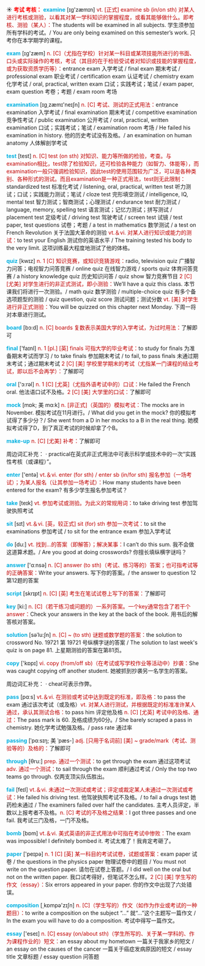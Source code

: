 ☀ <font color="red">**考试 考核：**</font>
<font color="sky blue">**examine**</font> [ɪɡ'zæmɪn] 
<font color="#c00000">vt. [正式] examine sb (in/on sth) 对某人进行考核或测验，以看其对某一学科知识的掌握程度，或看其能够做什么。即考核、测验（某人）：</font>The students will be examined in all subjects. 学生须参加所有学科的考试。/ You are only being examined on this semester’s work. 只考你在本学期学的课程。

<font color="sky blue">**exam**</font> [ɪɡ'zæm] 
<font color="#c00000">n. [C]（尤指在学校）针对某一科目或某项技能所进行的书面、口头或实际操作的考核，考试（其目的在于检验受试者对知识或技能的掌握程度，或为获取资质学历等）：</font>entrance exam 入学考试 / final exam 期末考试 / professional exam 职业考试 / certification exam 认证考试 / chemistry exam 化学考试 / oral, practical, written exam 口试；实践考试；笔试 / exam paper, exam question 考卷；考题 / exam room 考场

<font color="sky blue">**examination**</font> [ɪɡ͵zæmɪ'neɪʃn] 
<font color="#c00000">n. [C] 考试、测试的正式用法：</font>entrance examination 入学考试 / final examination 期末考试 / competitive examination 竞争性考试 / public examination 公开考试 / oral, practical, written examination 口试；实践考试；笔试 / examination room 考场 / He failed his examination in history. 他的历史考试没有及格。/ an examination on human anatomy 人体解剖学考试

<font color="sky blue">**test**</font> [test] 
<font color="#c00000">n. [C] test (on sth) 对知识、能力等所做的检验，考查。与examination相比，test除了检验知识，还可检验各种能力（如智力、体能等），而examination一般只强调检验知识，因此test的使用范围较为广泛，可以是各种类别、各种形式的测试。而且examination是一种正式用法，test则无此限制：</font>standardized test 标准化考试 / listening, oral, practical, written test 听力测试；口试；实践能力测试；笔试 / cloze test 完形填空测试 / intelligence, IQ, mental test 智力测试；智商测试；心理测试 / endurance test 耐力测试 / language, memory, spelling test 语言测试；记忆力测试；拼写测试 / placement test 定级考试 / driving test 驾驶考试 / screen test 试镜 / test paper, test questions 试卷；考题 / a test in mathematics 数学测试 / a test on French Revolution 关于法国大革命的测验 <font color="#c00000">vt.＆vi. 对某人进行知识或能力的测试：</font>to test your English 测试你的英语水平 / The training tested his body to the very limit. 这项训练最大程度地测试了他的体格。

<font color="sky blue">**quiz**</font> [kwɪz] 
<font color="#c00000">n. 1 [C] 知识竞赛，或知识竞猜游戏：</font>radio, television quiz 广播智力问答；电视智力问答竞赛 / online quiz 在线智力游戏 / sports quiz 体育问答竞赛 / a history knowledge quiz 历史知识问答 / quiz show 智力竞赛节目 <font color="#c00000">2 [C] [尤美] 对学生进行的非正式测试，即小测验：</font>We’ll have a quiz this class. 本节课我们将进行一次测验。/ math quiz 数学测验 / multiple-choice quiz 有多个备选项题型的测验 / quiz question, quiz score 测试问题；测试分数 <font color="#c00000">vt. [美] 对学生进行非正式测验：</font>You will be quizzed on this chapter next Monday. 下周一将对本章进行测试。

<font color="sky blue">**board**</font> [bɔ:d] 
<font color="#c00000">n. [C] boards 复数表示美国大学的入学考试，为过时用法：</font>了解即可

<font color="sky blue">**final**</font> ['faɪnl] 
<font color="#c00000">n. 1 [pl.] [英] finals 可指大学的毕业考试：</font>to study for finals 为准备期末考试而学习 / to take finals 参加期末考试 / to fail, to pass finals 未通过期末考试；通过期末考试 <font color="#c00000">2 [C] [美] 学校里学期末的考试（尤指某一门课程的结业考试，即以后不会再学）：</font>了解即可

<font color="sky blue">**oral**</font> ['ɔ:rəl] 
<font color="#c00000">n. 1 [C] [尤英]（尤指外语考试中的）口试：</font>He failed the French oral. 他法语口试不及格。<font color="#c00000">2 [C] [美] 大学里的口试：</font>了解即可
           
<font color="sky blue">**mock**</font> [mɒk; 美 mɑ:k]
<font color="#c00000">n. [非正式]（英国的）模拟考试：</font>The mocks are in November. 模拟考试在11月进行。/ What did you get in the mock? 你的模拟考试得了多少分？/ She went from a D in her mocks to a B in the real thing. 她模拟考试得了D，到了真正考试的时候却拿了个B。
           
<font color="sky blue">**make-up**</font>
<font color="#c00000">n. [C] [尤美] 补考：</font>了解即可

周边词汇补充：
· practical在英式非正式用法中可表示科学或技术中的一次“实践性考核（或课程）”。

<font color="sky blue">**enter**</font> ['entə] 
<font color="#c00000">vt.＆vi. enter (for sth) / enter sb (in/for sth) 报名参加（一场考试）；为某人报名（让其参加一场考试）：</font>How many students have been entered for the exam? 有多少学生报名参加考试？

<font color="sky blue">**take**</font> [teɪk] 
<font color="#c00000">vt. 参加考试或测验。为此义的常规用词：</font>to take driving test 参加驾驶执照考试

<font color="sky blue">**sit**</font> [sɪt] 
<font color="#c00000">vt.＆vi. [英，较正式] sit (for) sth 参加一次考试：</font>to sit the examinations 参加考试 / to sit for the entrance exam 参加入学考试

<font color="sky blue">**do**</font> [du:] 
<font color="#c00000">vt. 找到…的答案（即解答）；解决某事：</font>I can’t do this sum. 我不会做这道算术题。/ Are you good at doing crosswords? 你擅长填纵横字谜吗？

<font color="sky blue">**answer**</font> ['ɑːnsə] 
<font color="#c00000">n. [C] answer (to sth)（考试、练习等的）答案；也可指考试等的正确答案：</font>Write your answers. 写下你的答案。/ the answer to question 12 第12题的答案
           
<font color="sky blue">**script**</font> [skrɪpt]
<font color="#c00000">n. [C] [英] 考生在笔试试卷上写下的答案：</font>了解即可

<font color="sky blue">**key**</font> [ki:] 
<font color="#c00000">n. [C]（若干练习或问题的）一系列答案。一个key通常包含了若干个answer：</font>Check your answers in the key at the back of the book. 用书后的解答核对答案。
           
<font color="sky blue">**solution**</font> [səˈlu:ʃn]
<font color="#c00000">n. [C] ~ (to sth) 谜题或数学题的答案：</font>the solution to crossword No. 19721 第 19721 号纵横字谜的答案 / The solution to last week's quiz is on page 81. 上星期测验的答案在第81页。

<font color="sky blue">**copy**</font> ['kɒpɪ] 
<font color="#c00000">vi. copy (from/off sb)（在考试或写学校作业等活动中）抄袭：</font>She was caught copying off another student. 她被抓到抄袭另一名学生的答案。

周边词汇补充：
· cheat可表示作弊。

<font color="sky blue">**pass**</font> [pɑːs] 
<font color="#c00000">vt.＆vi. 在测验或考试中达到既定的标准，即及格：</font>to pass the exam 通过该次考试（或及格）<font color="#c00000">vt. 对某人进行测试，并根据既定的标准准许某人通过，承认其测试合格：</font>to pass him 评定他及格 <font color="#c00000">n. [C] [尤英] 考试中的及格、通过：</font>The pass mark is 60. 及格成绩为60分。/ She barely scraped a pass in chemistry. 她化学考试勉强及格。/ pass rate 通过率
           
<font color="sky blue">**passing**</font> [ˈpɑ:sɪŋ; 美 ˈpæs-]
<font color="#c00000">adj. [只用于名词前] [美] ~ grade/mark（考试、测验等的）及格的：</font>了解即可

<font color="sky blue">**through**</font> [θru:] 
<font color="#c00000">prep. 通过一个测试：</font>to get through the exam 通过这项考试 <font color="#c00000">adv. 通过一个测试：</font>to sail through the exam 顺利通过考试 / Only the top two teams go through. 仅两支顶尖队伍胜出。

<font color="sky blue">**fail**</font> [feɪl] 
<font color="#c00000">vt.＆vi. 未通过一次测试或考试；评定或裁定某人未通过一次测试或考试：</font>He failed his driving test. 他驾驶执照考试不及格。/ to fail a drugs test 她药检未通过 / The examiners failed over half the candidates. 主考人员评定，半数以上报考者不及格。<font color="#c00000">n. [C] 考试的不及格之结果：</font>I got three passes and one fail. 我考试三门及格，一门不及格。

<font color="sky blue">**bomb**</font> [bɒm] 
<font color="#c00000">vt.＆vi. 美式英语的非正式用法中可指在考试中惨败：</font>The exam was impossible! I definitely bombed it. 考试太难了！我肯定考砸了。

<font color="sky blue">**paper**</font> ['peɪpə] 
<font color="#c00000">n. 1 [C] [英] 某一科目的考试试卷，试题或答案：</font>exam paper 试卷 / the questions in the physics paper 物理试卷中的题目 / You must not write on the question paper. 请勿在试卷上答题。/ I did well on the oral but not on the written paper. 我口试考得好，但笔试不怎么样。<font color="#c00000">2 [C] [美] 学生写的作文（essay）：</font>Six errors appeared in your paper. 你的作文中出现了六处错误。

<font color="sky blue">**composition**</font> [͵kɒmpə'zɪʃn] 
<font color="#c00000">n. [C]（学生写的）作文（如作为作业或考试的一种题目）：</font>to write a composition on the subject “...” 就“…”这个主题写一篇作文 / In the exam you will have to do a composition. 考试中得写一篇作文。

<font color="sky blue">**essay**</font> ['eseɪ] 
<font color="#c00000">n. [C] essay (on/about sth)（学生所写的、关于某一学科的、作为课程作业的）短文：</font>an essay about my hometown 一篇关于我家乡的短文 / an essay on the causes of the cancer 一篇关于癌症发病原因的短文 / essay title 文章标题 / essay question 问答题
